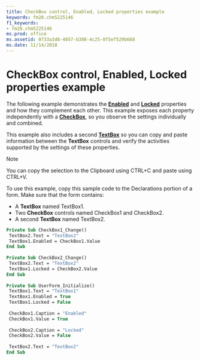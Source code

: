 ```yaml
---
title: CheckBox control, Enabled, Locked properties example
keywords: fm20.chm5225146
f1_keywords:
- fm20.chm5225146
ms.prod: office
ms.assetid: 0733a3d8-4057-b308-4c25-0f5ef529b668
ms.date: 11/14/2018
---
```



# CheckBox control, Enabled, Locked properties example

The following example demonstrates the **[Enabled](enabled-property-microsoft-forms.md)** and **[Locked](locked-property.md)** properties and how they complement each other. This example exposes each property independently with a **[CheckBox](checkbox-control.md)**, so you observe the settings individually and combined. 

This example also includes a second **[TextBox](textbox-control.md)** so you can copy and paste information between the **TextBox** controls and verify the activities supported by the settings of these properties.

> [!NOTE] 
> You can copy the selection to the Clipboard using CTRL+C and paste using CTRL+V.

To use this example, copy this sample code to the Declarations portion of a form. Make sure that the form contains:

- A **TextBox** named TextBox1.    
- Two **CheckBox** controls named CheckBox1 and CheckBox2.    
- A second **TextBox** named TextBox2.
    

```vb
Private Sub CheckBox1_Change() 
 TextBox2.Text = "TextBox2" 
 TextBox1.Enabled = CheckBox1.Value 
End Sub 
 
Private Sub CheckBox2_Change() 
 TextBox2.Text = "TextBox2" 
 TextBox1.Locked = CheckBox2.Value 
End Sub 
 
Private Sub UserForm_Initialize() 
 TextBox1.Text = "TextBox1" 
 TextBox1.Enabled = True 
 TextBox1.Locked = False 
 
 CheckBox1.Caption = "Enabled" 
 CheckBox1.Value = True 
 
 CheckBox2.Caption = "Locked" 
 CheckBox2.Value = False 
 
 TextBox2.Text = "TextBox2" 
End Sub
```


